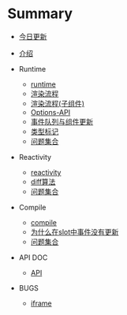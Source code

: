# Summary
* [今日更新](./Packages/BUGS/iframe-bug.md)
* [介绍](README.md)

* Runtime
    * [runtime](Packages/Runtime/index.md)
    * [渲染流程](Packages/Runtime/desc.md)
    * [渲染流程(子组件)](Packages/Runtime/desc2.md)
    * [Options-API](Packages/Runtime/OPTION-API.md)
    * [事件队列与组件更新](Packages/Runtime/事件队列与组件更新.md)
    * [类型标记](Packages/Runtime/类型标记.md)
    * [问题集合](Packages/Runtime/question.md)
    
* Reactivity
    * [reactivity](Packages/Reactivity/index.md)
    * [diff算法](Packages/Reactivity/diff.md)
    * [问题集合](Packages/Reactivity/问题集合.md)
    
* Compile
    * [compile](Packages/compile-core/compile-core.md)
    * [为什么在slot中事件没有更新](Packages/compile-core/为什么在slot中事件没有更新.md)
    * [问题集合](Packages/compile-core/问题集合.md)

* API DOC
    * [API](Packages/API_DOC/index.md)

* BUGS
    * [iframe](Packages/BUGS/iframe-bug.md)